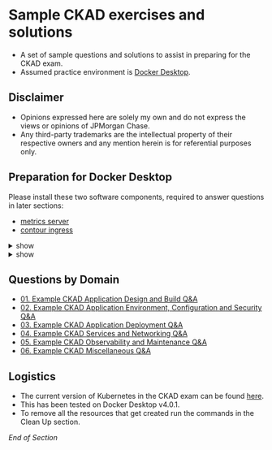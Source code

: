 # Sample CKAD exercises and solutions

- A set of sample questions and solutions to assist in preparing for the CKAD exam. 
- Assumed practice environment is [Docker Desktop](https://www.docker.com/products/docker-desktop).

## Disclaimer

- Opinions expressed here are solely my own and do not express the views or opinions of JPMorgan Chase.
- Any third-party trademarks are the intellectual property of their respective owners and any mention herein is for referential purposes only.

## Preparation for Docker Desktop

Please install these two software components, required to answer questions in later sections:
* [metrics server](https://github.com/kubernetes-sigs/metrics-server)
* [contour ingress](https://projectcontour.io/)

<details><summary>show</summary>
<p>

### Metrics Server

By default the metrics server required for the `kubectl top` command is not present on Docker Desktop.

Please install the [metrics server](https://github.com/kubernetes-sigs/metrics-server) with the following command:

```bash
kubectl apply -f https://github.com/kubernetes-sigs/metrics-server/releases/latest/download/components.yaml
```

```bash
kubectl patch deployment metrics-server -n kube-system --type 'json' -p '[{"op": "add", "path": "/spec/template/spec/containers/0/args/-", "value": "--kubelet-insecure-tls"}]'
```

</p>
</details>

<details><summary>show</summary>
<p>

### Contour Ingress

By default the Contour Ingress required for the Ingress Networking question is not present on Docker Desktop.

Please install the [contour ingress](https://projectcontour.io/) with the following command:

```bash
kubectl apply -f https://projectcontour.io/quickstart/contour.yaml
```

</p>
</details>

## Questions by Domain

* [01. Example CKAD Application Design and Build Q&A](https://github.com/jamesbuckett/ckad-questions/blob/main/01-ckad-design-build.md)
* [02. Example CKAD Application Environment, Configuration and Security Q&A](https://github.com/jamesbuckett/ckad-questions/blob/main/02-ckad-env-configuration-security.md)
* [03. Example CKAD Application Deployment Q&A](https://github.com/jamesbuckett/ckad-questions/blob/main/03-ckad-networking-storage.md)
* [04. Example CKAD Services and Networking Q&A](https://github.com/jamesbuckett/ckad-questions/blob/main/04-ckad-services-networking.md)
* [05. Example CKAD Observability and Maintenance Q&A](https://github.com/jamesbuckett/ckad-questions/blob/main/05-ckad-observability-maintenance.md)
* [06. Example CKAD Miscellaneous Q&A](https://github.com/jamesbuckett/ckad-questions/blob/main/05-ckad-extensions.md)

## Logistics
* The current version of Kubernetes in the CKAD exam can be found [here](https://docs.linuxfoundation.org/tc-docs/certification/faq-cka-ckad-cks#what-application-version-is-running-in-the-exam-environment). 
* This has been tested on Docker Desktop v4.0.1.
* To remove all the resources that get created run the commands in the Clean Up section.

*End of Section*